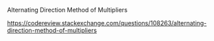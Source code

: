 Alternating Direction Method of Multipliers

https://codereview.stackexchange.com/questions/108263/alternating-direction-method-of-multipliers
